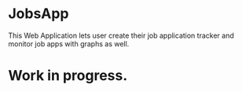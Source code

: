 # JobsApp
This Web Application lets user create their job application tracker and monitor job apps with graphs as well.

# Work in progress.
